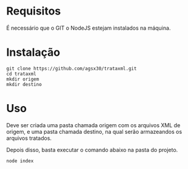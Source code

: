 # Requisitos

É necessário que o GIT o NodeJS estejam instalados na máquina.

# Instalação

    git clone https://github.com/agsx30/trataxml.git
    cd trataxml
    mkdir origem
    mkdir destino

# Uso

Deve ser criada uma pasta chamada origem com os arquivos XML de origem, e uma pasta chamada destino, na qual serão armazeandos os arquivos tratados.

Depois disso, basta executar o comando abaixo na pasta do projeto.

    node index
